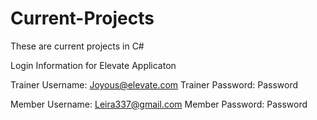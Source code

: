 # Current-Projects
These are current projects in C#


Login Information for Elevate Applicaton

Trainer Username: Joyous@elevate.com
Trainer Password: Password

Member Username: Leira337@gmail.com 
Member Password: Password
